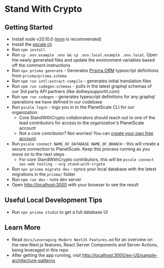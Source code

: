 # Stand With Crypto

## Getting Started

- Install node v20.10.0 ([nvm](https://github.com/nvm-sh/nvm) is recommended)
- Install the [pscale cli](https://github.com/planetscale/cli#installation)
- Run `npm install`
- Run `cp .env.example .env && cp .env.local.example .env.local`. Open the newly generated files and update the environment variables based off the comment instructions
- Run `npx prisma generate` - Generates [Prisma ORM](https://www.prisma.io/) typescript definitions from `prisma/prisma.schema`
- Run `npm run intl:extract-compile` - generates initial translation files
- Run `npm run codegen:schemas` - pulls in the latest graphql schemas of our 3rd party API partners (like dotheysupportit.com)
- Run `npm run codegen` - generates typescript definitions for any graphql operations we have defined in our codebase
- Run `pscale login` - logs you in to the PlanetScale CLI for our organization.
  - Core StandWithCrypto collaborators should reach out to one of the lead contributors for access to the organization's PlanetScale account
  - Not a core contributor? Not worries! You can [create your own free account](https://auth.planetscale.com/sign-up).
- Run `pscale connect NAME_OF_DATABASE NAME_OF_BRANCH` - this will create a secure connection to PlanetScale. Keep this process running as you move on to the next steps
  - For core StandWithCrypto contributors, this will be `pscale connect swc-web testing --org stand-with-crypto`
- Run `npx prisma migrate dev` - syncs your local database with the latest migrations in the `prisma/` folder
- Run `npm run dev` - runs dev server
- Open [http://localhost:3000](http://localhost:3000) with your browser to see the result

## Useful Local Development Tips

- Run `npx prisma studio` to get a full database UI

## Learn More

- Read `docs/Leveraging Modern NextJS Features.md` for an overview on the new Next.js features, React Server Components and Server Actions, being leveraged in this repo
- After getting the app running, visit [http://localhost:3000/en-US/sample-architecture-patterns](http://localhost:3000/en-US/sample-architecture-patterns)
